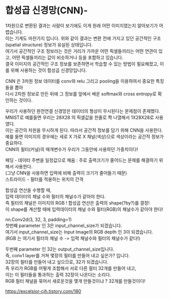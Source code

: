 # 합성곱 신경망(CNN)-
1차원으로 변환된 결과는 사람이 보기에도 이게 원래 어떤 이미지였는지 알아보기가 어렵습니다.\
 이는 기계도 마찬가지 입니다. 위와 같이 결과는 변환 전에 가지고 있던 공간적인 구조(spatial structure) 정보가 유실된 상태입니다. \
여기서 공간적인 구조 정보라는 것은 거리가 가까운 어떤 픽셀들끼리는 어떤 연관이 있고, 어떤 픽셀들끼리는 값이 비슷하거나 등을 포함하고 있습니다.\
 결국 이미지의 공간적인 구조 정보를 보존하면서 학습할 수 있는 방법이 필요해졌고, 이를 위해 사용하는 것이 합성곱 신경망입니다.

CNN 은 3차원 정보 데이터를 conv와 relu 그리고 pooling을 이용하여서 중요한 특징들을 뽑아\
다시 2차원 정보로 만든 뒤에 그 정보를 앞에서 배운 softmax와 cross entropy로 확인하는 것이다.

우리가 사용하던 완전연결 신경망은 데이터의 형상이 무시된다는 문제점이 존재했다.\
MNIST로 예를들면 우리는 28X28 의 픽셀값을 한줄로 쫙 나열해서 1X28X28로 사용였다.\
이는 공간의 차원을 무시하게 된다. 따라서 공간적 정보를 담기 위해 CNN을 사용한다.\
예를 들면 이미지의 경우에는 세로 X 가로 X 채널(색상)으로 색상이라는 공간적 정보가 중요하다.\
CNN의 필터(커널)의 매개변수가 우리가 그동안에 사용하던 가중치이다!

패딩 - 데이터 주변을 일정값으로 채움 : 주로 출력크기가 줄어드는 문제를 해결하기 위해서 사용한다.\
(그냥 CNN을 사용하면 입력에 비해 출력이 크기가 줄어들기 때문)\
스트라이드 - 필터를 적용하는 위치의 간격

 합성곱 연산을 수행할 때, \
입력 데이터의 채널 수와 필터의 채널수가 같아야 한다.\
즉 필터의 채널은 이미지의 RGB ! 합성곱 연산은 출력의 shape(?by?)를 결정!\
이 shape를 계산할 때에 입력데이터의 채널 수와 필터(RGB)의 채널수가 같아야 한다!

nn.Conv2d(3, 32, 3, padding=1)\
첫번째 parameter 인 3은 input_channel_size가 되겠습니다. \
여기서 input_channel_size는 Input Image의 RGB depth 인 3이 되겠습니다.\
(RGB 는 여기서 필터의 채널 수 -> 입력 채널수와 필터의 채널수가 같다!)

두번째 parameter 인 32는 output_channel_size입니다. \
즉, conv1 layer를 거쳐 몇장의 필터를 만들어 내고 싶은가? 입니다. \
32장의 필터를 만들어 내고 싶으므로, 32가 되겠습니다.\
즉 우리가 RGB를 어떻게 조합해서 서로 다른 필터 32개를 만들어 내고,\
이는 이 필터들을 통과하는 출력 32장이 나온다는 소리다.\
RGB 필터 채널을 묶어서 새로운것을 몇개 만들것이냐 ? 32개를 만들것이다!


https://excelsior-cjh.tistory.com/180

